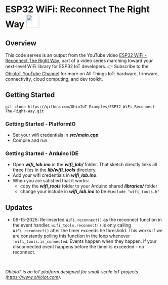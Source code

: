 # ESP32 WiFi: Reconnect The Right Way <img src="https://www.ohioiot.com/images/logo.jpg" width=40px >


## Overview
This code serves is an output from the YouTube video [ESP32 WiFi - Reconnect The Right Way](https://youtu.be/Ie_zWN5bujE), part of a video series marching toward your next-level WiFi library for ESP32 IoT developers.  👉 Subscribe to the [OhioIoT YouTube Channel](https://www.youtube.com/@OhioIoT?sub_confirmation=1) for more on All Things IoT: hardware, firmware, connectivity, cloud computing, and dev toolkit.



## Getting Started
```
git clone https://github.com/OhioIoT-Examples/ESP32-WiFi_Reconnect-The-Right-Way.git
```


### Getting Started - PlatformIO
- Set your wifi credentials in ***src/main.cpp***
- Compile and run


### Getting Started - Arduino IDE 
- Open ***wifi_lab.ino*** in the ***wifi_lab/*** folder.  That sketch directly links all three files in the ***lib/wifi_tools*** directory. 
- Add your wifi credentials in ***wifi_lab.ino***.
- When you are satisfied that it works:
  - copy the ***wifi_tools*** folder to your Arduino shared ***libraries/*** folder
  - change your include in ***wifi_lab.ino*** to be `#include "wifi_tools.h"`

## Updates
- 09-15-2025: Re-inserted `WiFi.reconnect()` as the reconnect function in the event handler.  `wifi_tools.reconnect()` is only calling `WiFi.reconnect()` after the timer exceeds he threshold.  This works if we are constantly polling this function in the loop whenever `!wifi_tools.is_connected`. Events happen when they happen.  If your disconnected event happens before the timer is exceeded - no reconnect. 

<br>


*OhioIoT is an IoT platform designed for small-scale IoT projects (https://www.ohioiot.com).*
